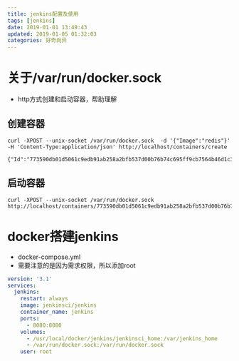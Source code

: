 ```yaml
---
title: jenkins配置及使用
tags: [jenkins]
date: 2019-01-01 13:49:43
updated: 2019-01-05 01:32:03
categories: 好奇尚异
---
```


# 关于/var/run/docker.sock
- http方式创建和启动容器，帮助理解
## 创建容器
```jshelllanguage
curl -XPOST --unix-socket /var/run/docker.sock  -d '{"Image":"redis"}' -H 'Content-Type:application/json' http://localhost/containers/create

{"Id":"773590db01d5061c9edb91ab258a2bfb537d00b76b74c695ff9cb7564b46d1c3","Warnings":null}
```
## 启动容器
```jshelllanguage
curl -XPOST --unix-socket /var/run/docker.sock http://localhost/containers/773590db01d5061c9edb91ab258a2bfb537d00b76b74c695ff9cb7564b46d1c3/start
```
# docker搭建jenkins
- docker-compose.yml
- 需要注意的是因为需求权限，所以添加root
```yaml
version: '3.1'
services:
  jenkins:
    restart: always
    image: jenkinsci/jenkins
    container_name: jenkins
    ports:
      - 8080:8080
    volumes:
      - /usr/local/docker/jenkins/jenkinsci_home:/var/jenkins_home
      - /var/run/docker.sock:/var/run/docker.sock
    user: root
```

